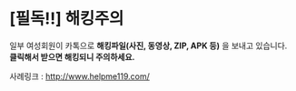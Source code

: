 # [필독!!] 해킹주의
일부 여성회원이 카톡으로 **해킹파일(사진, 동영상, ZIP, APK 등)** 을 보내고 있습니다.    
**클릭해서 받으면 해킹되니 주의하세요.**  

   

사례링크 : <http://www.helpme119.com/>  
